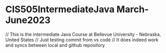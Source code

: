 # CIS505IntermediateJava March-June2023
// This is the intermediate Java Course at Bellevue University - Nebraska, United States
// Just testing commit from vs code
// It does indeed work and syncs between local and github repository